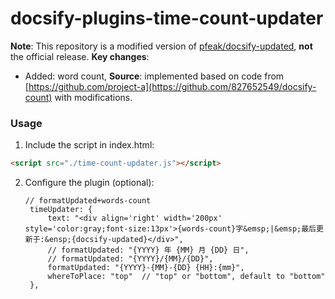 # docsify-plugins-time-count-updater

**Note**: This repository is a modified version of [pfeak/docsify-updated]([https://gitee.com/zhengxiangqi/docsify-scroll-to-top](https://github.com/pfeak/docsify-updated)), **not** the official release. 
**Key changes**: 
- Added: word count, **Source**: implemented based on code from [https://github.com/project-a](https://github.com/827652549/docsify-count) with modifications.

### Usage
1. Include the script in index.html:
  ``` html
  <script src="./time-count-updater.js"></script>
  ```
2. Configure the plugin (optional):
   ```
   // formatUpdated+words-count
    timeUpdater: {
        text: "<div align='right' width='200px' style='color:gray;font-size:13px'>{words-count}字&emsp;|&emsp;最后更新于:&ensp;{docsify-updated}</div>",
        // formatUpdated: "{YYYY} 年 {MM} 月 {DD} 日",
        // formatUpdated: "{YYYY}/{MM}/{DD}",
        formatUpdated: "{YYYY}-{MM}-{DD} {HH}:{mm}",
        whereToPlace: "top"  // "top" or "bottom", default to "bottom"
    },
   ```
